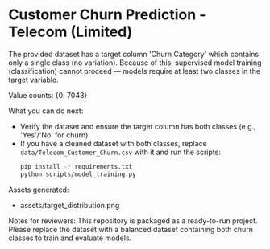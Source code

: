 # Customer Churn Prediction - Telecom (Limited)

The provided dataset has a target column 'Churn Category' which contains only a single class (no variation). Because of this, supervised model training (classification) cannot proceed — models require at least two classes in the target variable.

Value counts: {0: 7043}

What you can do next:
- Verify the dataset and ensure the target column has both classes (e.g., 'Yes'/'No' for churn).
- If you have a cleaned dataset with both classes, replace `data/Telecom_Customer_Churn.csv` with it and run the scripts:
  ```bash
  pip install -r requirements.txt
  python scripts/model_training.py
  ```

Assets generated:
- assets/target_distribution.png

Notes for reviewers: This repository is packaged as a ready-to-run project. Please replace the dataset with a balanced dataset containing both churn classes to train and evaluate models.
